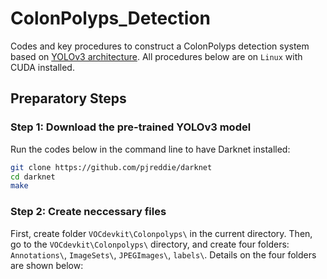 # ColonPolyps_Detection
Codes and key procedures to construct a ColonPolyps detection system based on [YOLOv3 architecture](https://pjreddie.com/darknet/yolo/). All procedures below are on `Linux` with CUDA installed.
## Preparatory Steps
### Step 1: Download the pre-trained YOLOv3 model
Run the codes below in the command line to have Darknet installed:
```Bash
git clone https://github.com/pjreddie/darknet
cd darknet
make
```
### Step 2: Create neccessary files
First, create folder `VOCdevkit\Colonpolyps\` in the current directory. Then, go to the `VOCdevkit\Colonpolyps\` directory, and create four folders: `Annotations\`, `ImageSets\`, `JPEGImages\`, `labels\`. Details on the four folders are shown below:


